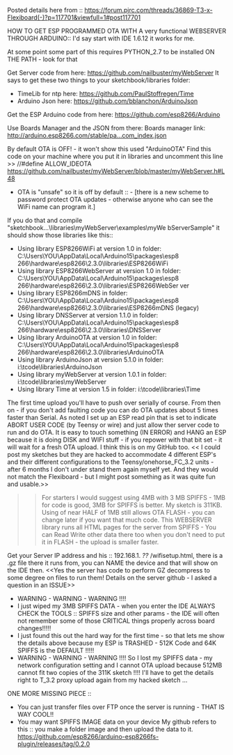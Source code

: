 Posted details here from :: https://forum.pjrc.com/threads/36869-T3-x-Flexiboard(-)?p=117701&viewfull=1#post117701

HOW TO GET ESP PROGRAMMED OTA WITH A very functional WEBSERVER THROUGH ARDUINO::
I'd say start with IDE 1.6.12 it works for me.

At some point some part of this requires PYTHON_2.7 to be installed ON THE PATH - look for that

Get Server code from here: https://github.com/nailbuster/myWebServer
It says to get these two things to your sketchbook/libraries folder:
- TimeLib for ntp here: https://github.com/PaulStoffregen/Time
- Arduino Json here: https://github.com/bblanchon/ArduinoJson 

Get the ESP Arduino code from here: https://github.com/esp8266/Arduino

Use Boards Manager and the JSON from there: 
Boards manager link: http://arduino.esp8266.com/stable/pa...com_index.json 

By default OTA is OFF! - it won't show this used "ArduinoOTA"
Find this code on your machine where you put it in libraries and uncomment this line >> //#define ALLOW_IDEOTA
https://github.com/nailbuster/myWebServer/blob/master/myWebServer.h#L48
- OTA is "unsafe" so it is off by default :: - [there is a new scheme to password protect OTA updates - otherwise anyone who can see the WiFi name can program it.]


If you do that and compile "sketchbook...\libraries\myWebServer\examples\myWe bServerSample" it should show those libraries like this::

- Using library ESP8266WiFi at version 1.0 in folder: C:\Users\YOU\AppData\Local\Arduino15\packages\esp8 266\hardware\esp8266\2.3.0\libraries\ESP8266WiFi 
- Using library ESP8266WebServer at version 1.0 in folder: C:\Users\YOU\AppData\Local\Arduino15\packages\esp8 266\hardware\esp8266\2.3.0\libraries\ESP8266WebSer ver 
- Using library ESP8266mDNS in folder: C:\Users\YOU\AppData\Local\Arduino15\packages\esp8 266\hardware\esp8266\2.3.0\libraries\ESP8266mDNS (legacy)
- Using library DNSServer at version 1.1.0 in folder: C:\Users\YOU\AppData\Local\Arduino15\packages\esp8 266\hardware\esp8266\2.3.0\libraries\DNSServer 
- Using library ArduinoOTA at version 1.0 in folder: C:\Users\YOU\AppData\Local\Arduino15\packages\esp8 266\hardware\esp8266\2.3.0\libraries\ArduinoOTA 
- Using library ArduinoJson at version 5.1.0 in folder: i:\tcode\libraries\ArduinoJson 
- Using library myWebServer at version 1.0.1 in folder: i:\tcode\libraries\myWebServer 
- Using library Time at version 1.5 in folder: i:\tcode\libraries\Time 

The first time upload you'll have to push over serially of course. 
From then on - if you don't add faulting code you can do OTA updates about 5 times faster than Serial. As noted I set up an ESP read pin that is set to indicate ABORT USER CODE (by Teensy or wire) and just allow ther server code to run and do OTA. It is easy to touch something (IN ERROR) and HANG an ESP because it is doing DISK and WIFI stuff - if you repower with that bit set - it will wait for a fresh OTA upload. I think this is on my GitHub too. << I could post my sketches but they are hacked to accommodate 4 different ESP's and their different configurations to the Teensy/onehorse_FC_3.2 units - after 6 months I don't under stand them again myself yet. And they would not match the Flexiboard - but I might post something as it was quite fun and usable.>>

>> For starters I would suggest using 4MB with 3 MB SPIFFS - 1MB for code is good, 3MB for SPIFFS is better. My sketch is 311KB. Using of near HALF of 1MB still allows OTA FLASH - you can change later if you want that much code. This WEBSERVER library runs all HTML pages for the server from SPIFFS - You can Read Write other data there too when you don't need to put it in FLASH - the upload is smaller faster.


Get your Server IP address and his :: 192.168.1. _??_ /wifisetup.html, there is a .gz file there it runs from, you can NAME the device and that will show on the IDE then.
<<Yes the server has code to perform GZ decompress to some degree on files to run them! Details on the server github - I asked a question in an ISSUE>>


- WARNING - WARNING - WARNING !!!!
- I just wiped my 3MB SPIFFS DATA - when you enter the IDE ALWAYS CHECK the TOOLS :: SPIFFS size and other params - the IDE will often not remember some of those CRITICAL things properly across board changes!!!!!
- I just found this out the hard way for the first time - so that lets me show the details above because my ESP is TRASHED - 512K Code and 64K SPIFFS is the DEFAULT !!!!!
- WARNING - WARNING - WARNING !!!!
So I lost my SPIFFS data - my network configuration setting and I cannot OTA upload because 512MB cannot fit two copies of the 311K sketch !!!!
I'll have to get the details right to T_3.2 proxy upload again from my hacked sketch ...


ONE MORE MISSING PIECE :: 
- You can just transfer files over FTP once the server is running - THAT IS WAY COOL!!
- You may want SPIFFS IMAGE data on your device 
My github refers to this :: you make a folder image and then upload the data to it. 
https://github.com/esp8266/arduino-esp8266fs-plugin/releases/tag/0.2.0
